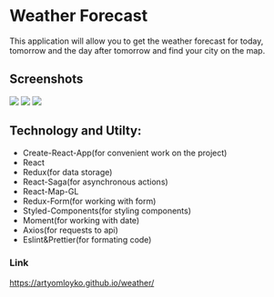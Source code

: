 # Weather Forecast

This application will allow you to get the weather forecast for today, tomorrow and the day after tomorrow and find your city on the map.

## Screenshots

![](https://github.com/ArtyomLoyko/Weather-Test-Task/blob/master/src/assets/screen1.JPG)
![](https://github.com/ArtyomLoyko/Weather-Test-Task/blob/master/src/assets/screen2.JPG)
![](https://github.com/ArtyomLoyko/Weather-Test-Task/blob/master/src/assets/screen3.JPG)

## Technology and Utilty: 
* Create-React-App(for convenient work on the project)
* React
* Redux(for data storage)
* React-Saga(for asynchronous actions)
* React-Map-GL
* Redux-Form(for working with form)
* Styled-Components(for styling components)
* Moment(for working with date)
* Axios(for requests to api)
* Eslint&Prettier(for formating code)

### Link

https://artyomloyko.github.io/weather/